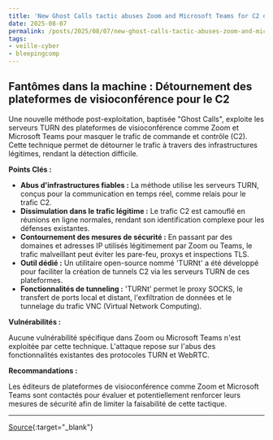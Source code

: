 ```yaml
---
title: 'New Ghost Calls tactic abuses Zoom and Microsoft Teams for C2 operations'
date: 2025-08-07
permalink: /posts/2025/08/07/new-ghost-calls-tactic-abuses-zoom-and-microsoft-teams-for-c2-operations/
tags:
- veille-cyber
- bleepingcomp
---
```

## Fantômes dans la machine : Détournement des plateformes de visioconférence pour le C2

Une nouvelle méthode post-exploitation, baptisée "Ghost Calls", exploite les serveurs TURN des plateformes de visioconférence comme Zoom et Microsoft Teams pour masquer le trafic de commande et contrôle (C2). Cette technique permet de détourner le trafic à travers des infrastructures légitimes, rendant la détection difficile.

**Points Clés :**

*   **Abus d'infrastructures fiables :** La méthode utilise les serveurs TURN, conçus pour la communication en temps réel, comme relais pour le trafic C2.
*   **Dissimulation dans le trafic légitime :** Le trafic C2 est camouflé en réunions en ligne normales, rendant son identification complexe pour les défenses existantes.
*   **Contournement des mesures de sécurité :** En passant par des domaines et adresses IP utilisés légitimement par Zoom ou Teams, le trafic malveillant peut éviter les pare-feu, proxys et inspections TLS.
*   **Outil dédié :** Un utilitaire open-source nommé 'TURNt' a été développé pour faciliter la création de tunnels C2 via les serveurs TURN de ces plateformes.
*   **Fonctionnalités de tunneling :** 'TURNt' permet le proxy SOCKS, le transfert de ports local et distant, l'exfiltration de données et le tunnelage du trafic VNC (Virtual Network Computing).

**Vulnérabilités :**

Aucune vulnérabilité spécifique dans Zoom ou Microsoft Teams n'est exploitée par cette technique. L'attaque repose sur l'abus des fonctionnalités existantes des protocoles TURN et WebRTC.

**Recommandations :**

Les éditeurs de plateformes de visioconférence comme Zoom et Microsoft Teams sont contactés pour évaluer et potentiellement renforcer leurs mesures de sécurité afin de limiter la faisabilité de cette tactique.

---
[Source](https://www.bleepingcomputer.com/news/security/new-ghost-calls-tactic-abuses-zoom-and-microsoft-teams-for-c2-operations/){:target="_blank"}
